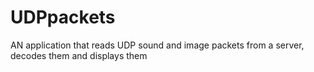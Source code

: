 # UDPpackets
AN application that reads UDP sound and image packets from a server, decodes them and displays them
